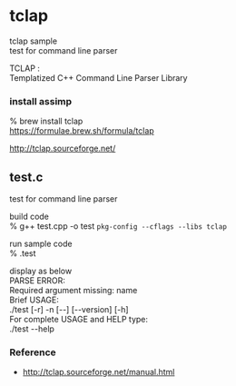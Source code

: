 tclap
===============

tclap sample <br/>
test for command line parser <br/>

TCLAP : <br/>
Templatized C++ Command Line Parser Library <br/>

###  install assimp
% brew install tclap <br/>
https://formulae.brew.sh/formula/tclap <br/>

http://tclap.sourceforge.net/ <br/>

## test.c <br/>
test for command line parser <br/>

build code <br/>
% g++  test.cpp -o test `pkg-config --cflags --libs tclap` <br/>

run sample code <br/>
% .test <br/>

display as below <br/>
PARSE ERROR:  <br/>
             Required argument missing: name <br/>
Brief USAGE:  <br/>
   ./test  [-r] -n <string> [--] [--version] [-h]  <br/>
For complete USAGE and HELP type:  <br/>
   ./test --help  <br/>


### Reference <br/>
- http://tclap.sourceforge.net/manual.html

